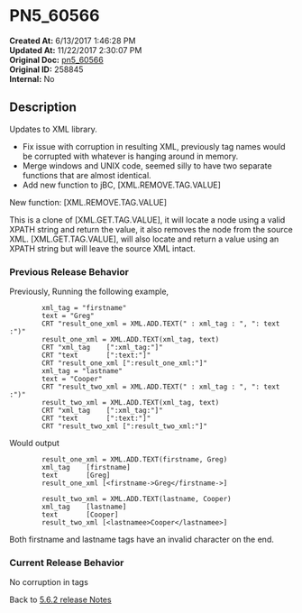 # PN5_60566

**Created At:** 6/13/2017 1:46:28 PM  
**Updated At:** 11/22/2017 2:30:07 PM  
**Original Doc:** [pn5_60566](https://docs.jbase.com/36526-5-6-2-release-notes/pn5_60566)  
**Original ID:** 258845  
**Internal:** No  

## Description

Updates to XML library.

- Fix issue with corruption in resulting XML, previously tag names would be corrupted with whatever is hanging around in memory.
- Merge windows and UNIX code, seemed silly to have two separate functions that are almost identical.
- Add new function to jBC, [XML.REMOVE.TAG.VALUE]

New function: [XML.REMOVE.TAG.VALUE]

This is a clone of [XML.GET.TAG.VALUE], it will locate a node using a valid XPATH string and return the value, it also removes the node from the source XML. [XML.GET.TAG.VALUE], will also locate and return a value using an XPATH string but will leave the source XML intact.

### Previous Release Behavior

Previously, Running the following example,

```
        xml_tag = "firstname"
        text = "Greg"
        CRT "result_one_xml = XML.ADD.TEXT(" : xml_tag : ", ": text :")"
        result_one_xml = XML.ADD.TEXT(xml_tag, text)
        CRT "xml_tag    [":xml_tag:"]"
        CRT "text       [":text:"]"
        CRT "result_one_xml [":result_one_xml:"]"
        xml_tag = "lastname"
        text = "Cooper"
        CRT "result_two_xml = XML.ADD.TEXT(" : xml_tag : ", ": text :")"
        result_two_xml = XML.ADD.TEXT(xml_tag, text)
        CRT "xml_tag    [":xml_tag:"]"
        CRT "text       [":text:"]"
        CRT "result_two_xml [":result_two_xml:"]"
```

Would output

```
        result_one_xml = XML.ADD.TEXT(firstname, Greg)
        xml_tag    [firstname]
        text       [Greg]
        result_one_xml [<firstname->Greg</firstname->]

        result_two_xml = XML.ADD.TEXT(lastname, Cooper)
        xml_tag    [lastname]
        text       [Cooper]
        result_two_xml [<lastnamee>Cooper</lastnamee>]
```

Both firstname and lastname tags have an invalid character on the end.

### Current Release Behavior

No corruption in tags

Back to [5.6.2 release Notes](./../README.md)
